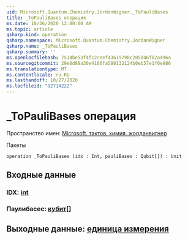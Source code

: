```yaml
---
uid: Microsoft.Quantum.Chemistry.JordanWigner._ToPauliBases
title: _ToPauliBases операция
ms.date: 10/26/2020 12:00:00 AM
ms.topic: article
qsharp.kind: operation
qsharp.namespace: Microsoft.Quantum.Chemistry.JordanWigner
qsharp.name: _ToPauliBases
qsharp.summary: ''
ms.openlocfilehash: 7514be53f4fc2ceef43619798c205d46f82a496a
ms.sourcegitcommit: 29e0d88a30e4166fa580132124b0eb57e1f0e986
ms.translationtype: MT
ms.contentlocale: ru-RU
ms.lasthandoff: 10/27/2020
ms.locfileid: "92714222"
---
```

# <a name="_topaulibases-operation"></a>_ToPauliBases операция

Пространство имен: [Microsoft. тактов. химия. жорданвигнер](xref:Microsoft.Quantum.Chemistry.JordanWigner)

Пакеты [](https://nuget.org/packages/)




```qsharp
operation _ToPauliBases (idx : Int, pauliBases : Qubit[]) : Unit
```


## <a name="input"></a>Входные данные

### <a name="idx--int"></a>IDX: [int](xref:microsoft.quantum.lang-ref.int)




### <a name="paulibases--qubit"></a>Паулибасес: [кубит](xref:microsoft.quantum.lang-ref.qubit)[]





## <a name="output--unit"></a>Выходные данные: [единица измерения](xref:microsoft.quantum.lang-ref.unit)

